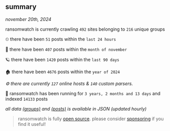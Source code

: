 
## summary
_november 20th, 2024_

ransomwatch is currently crawling `492` sites belonging to `216` unique groups

⏲ there have been `51` posts within the `last 24 hours`

🦈 there have been `407` posts within the `month of november`

🪐 there have been `1420` posts within the `last 90 days`

🏚 there have been `4676` posts within the `year of 2024`

_⚙️ there are currently `127` online hosts & `140` custom parsers._

🦕 ransomwatch has been running for `3 years, 2 months and 13 days` and indexed `14133` posts

_all data  [(groups)](http://ransomwhat.telemetry.ltd/groups) and [(posts)](http://ransomwhat.telemetry.ltd/posts) is available in JSON (updated hourly)_

> ransomwatch is fully [open source](https://github.com/joshhighet/ransomwatch#ransomwatch--). please consider [sponsoring](https://github.com/sponsors/joshhighet) if you find it useful!

